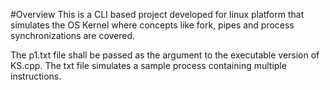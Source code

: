 #Overview
This is a CLI based project developed for linux platform that simulates the OS Kernel where concepts like fork, pipes and process synchronizations are covered.

The p1.txt file shall be passed as the argument to the executable version of KS.cpp. The txt file simulates a sample process containing multiple instructions.